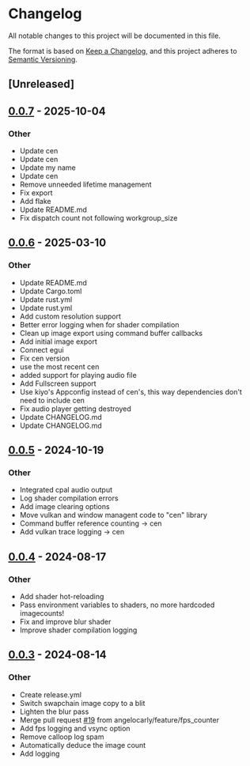 # Changelog
All notable changes to this project will be documented in this file.

The format is based on [Keep a Changelog](https://keepachangelog.com/en/1.0.0/),
and this project adheres to [Semantic Versioning](https://semver.org/spec/v2.0.0.html).

## [Unreleased]

## [0.0.7](https://github.com/n-e-l/kiyo/compare/v0.0.6...v0.0.7) - 2025-10-04

### Other

- Update cen
- Update cen
- Update my name
- Update cen
- Remove unneeded lifetime management
- Fix export
- Add flake
- Update README.md
- Fix dispatch count not following workgroup_size

## [0.0.6](https://github.com/angelocarly/kiyo/compare/v0.0.5...v0.0.6) - 2025-03-10

### Other

- Update README.md
- Update Cargo.toml
- Update rust.yml
- Update rust.yml
- Add custom resolution support
- Better error logging when for shader compilation
- Clean up image export using command buffer callbacks
- Add initial image export
- Connect egui
- Fix cen version
- use the most recent cen
- added support for playing audio file
- Add Fullscreen support
- Use kiyo's Appconfig instead of cen's, this way dependencies don't need to include cen
- Fix audio player getting destroyed
- Update CHANGELOG.md
- Update CHANGELOG.md

## [0.0.5](https://github.com/angelocarly/kiyo/compare/v0.0.4...v0.0.5) - 2024-10-19

### Other

- Integrated cpal audio output
- Log shader compilation errors
- Add image clearing options
- Move vulkan and window managent code to "cen" library
- Command buffer reference counting -> cen
- Add vulkan trace logging -> cen

## [0.0.4](https://github.com/angelocarly/kiyo/compare/v0.0.3...v0.0.4) - 2024-08-17

### Other
- Add shader hot-reloading
- Pass environment variables to shaders, no more hardcoded imagecounts!
- Fix and improve blur shader
- Improve shader compilation logging

## [0.0.3](https://github.com/angelocarly/kiyo/compare/v0.0.2...v0.0.3) - 2024-08-14

### Other
- Create release.yml
- Switch swapchain image copy to a blit
- Lighten the blur pass
- Merge pull request [#19](https://github.com/angelocarly/kiyo/pull/19) from angelocarly/feature/fps_counter
- Add fps logging and vsync option
- Remove calloop log spam
- Automatically deduce the image count
- Add logging
